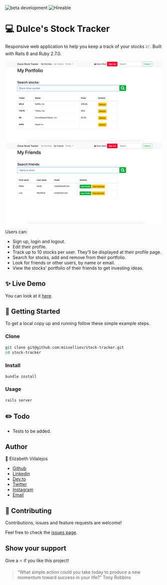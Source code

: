 ![beta development](https://img.shields.io/badge/beta-development-green?style=flat-square)
![Hireable](https://cdn.rawgit.com/hiendv/hireable/master/styles/default/yes.svg)

# 💻 Dulce's Stock Tracker

Responsive web application to help you keep a track of your stocks :chart:.
Built with Rails 6 and Ruby 2.7.0.

![alt text](docs/home.png)
![alt text](docs/stocks.png)

Users can:
- Sign up, login and logout.
- Edit their profile.
- Track up to 10 stocks per user. They'll be displayed at their profile page.
- Search for stocks, add and remove from their portfolio.
- Look for friends or other users, by name or email.
- View the stocks' portfolio of their friends to get investing ideas.

## ✨ Live Demo

You can look at it [here](https://dulce-stock-tracker.herokuapp.com/).


## 🚀 Getting Started

To get a local copy up and running follow these simple example steps.


### Clone

```sh
git clone git@github.com:misselliev/stock-tracker.git
cd stock-tracker
```

### Install

```sh
bundle install 
```

### Usage

```sh
rails server
```
## :pencil2: Todo
- Tests to be added.

## Author

👤 Elizabeth Villalejos

- [Github](https://github.com/misselliev)
- [Linkedin](https://linkedin.com/ellievillalejos)
- [Dev.to](https://dev.to/misselliev)
- [Twitter](https://twitter.com/miss_elliev/)
- [Instagram](https://www.instagram.com/miss_elliev/)
- [Email](mailto:elizabeth.villalejos@gmail.com?subject=Website%20Inquiry)


## 🤝 Contributing

Contributions, issues and feature requests are welcome!

Feel free to check the [issues page](issues/).


## Show your support

Give a ⭐️ if you like this project!

> “What simple action could you take today to produce a new momentum toward success in your life?” Tony Robbins

